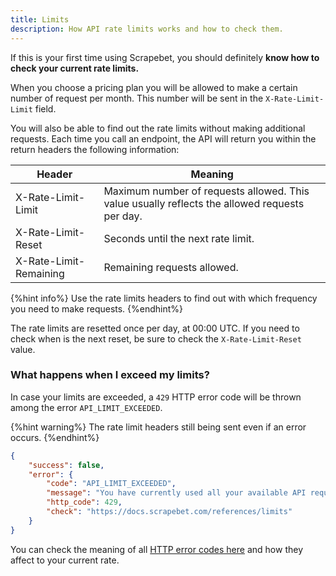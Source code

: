 ```yaml
---
title: Limits
description: How API rate limits works and how to check them.
---
```

If this is your first time using Scrapebet, you should definitely **know how to check your current rate limits.**

When you choose a pricing plan you will be allowed to make a certain number of request per month. This number will be sent in the `X-Rate-Limit-Limit` field.

You will also be able to find out the rate limits without making additional requests. Each time you call an endpoint, the API will return you within the return headers the following information:

| Header              | Meaning                                      |
| ------------------- | -------------------------------------------- |
| X-Rate-Limit-Limit | Maximum number of requests allowed. This value usually reflects the allowed requests per day. |
| X-Rate-Limit-Reset        | Seconds until the next rate limit.           |
| X-Rate-Limit-Remaining    | Remaining requests allowed.                  |

{%hint info%}
Use the rate limits headers to find out with which frequency you need to make requests.
{%endhint%}

The rate limits are resetted once per day, at 00:00 UTC. If you need to check when is the next reset, be sure to check the `X-Rate-Limit-Reset` value.

### What happens when I exceed my limits?
In case your limits are exceeded, a `429` HTTP error code will be thrown among the error `API_LIMIT_EXCEEDED`.

{%hint warning%}
The rate limit headers still being sent even if an error occurs.
{%endhint%}

```json
{
    "success": false,
    "error": {
        "code": "API_LIMIT_EXCEEDED",
        "message": "You have currently used all your available API requests. Your rate will be available again in 12812 seconds.",
        "http_code": 429,
        "check": "https://docs.scrapebet.com/references/limits"
    }
}
```

You can check the meaning of all [HTTP error codes here](http-error-codes.md) and how they affect to your current rate.
